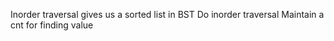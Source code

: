 Inorder traversal gives us a sorted list in BST
Do inorder traversal
Maintain a cnt for finding value
​